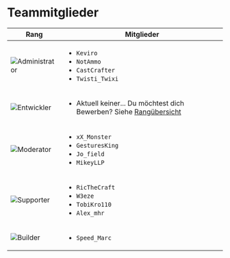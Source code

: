 # Teammitglieder

| Rang                                | Mitglieder                                                                                                               |
|-------------------------------------|--------------------------------------------------------------------------------------------------------------------------|
| ![Administrator](administrator.png) | <ul><li>`Keviro`</li><li>`NotAmmo`</li><li>`CastCrafter`</li><li>`Twisti_Twixi`</li></ul>                                |
| ![Entwickler](developer.png)        | <ul><li>Aktuell keiner...  Du möchtest dich Bewerben? Siehe [Rangübersicht](ranks-overview.md#dev-application)</li></ul> |
| ![Moderator](moderator.png)         | <ul><li>`xX_Monster`</li><li>`GesturesKing`</li><li>`Jo_field`</li><li>`MikeyLLP`</li></ul>                              |
| ![Supporter](supporter.png)         | <ul><li>`RicTheCraft`</li><li>`W3eze`</li><li>`TobiKro110`</li><li>`Alex_mhr`</li></ul>                                  |
| ![Builder](builder.png)             | <ul><li>`Speed_Marc`</li></ul>                                                                                           |
